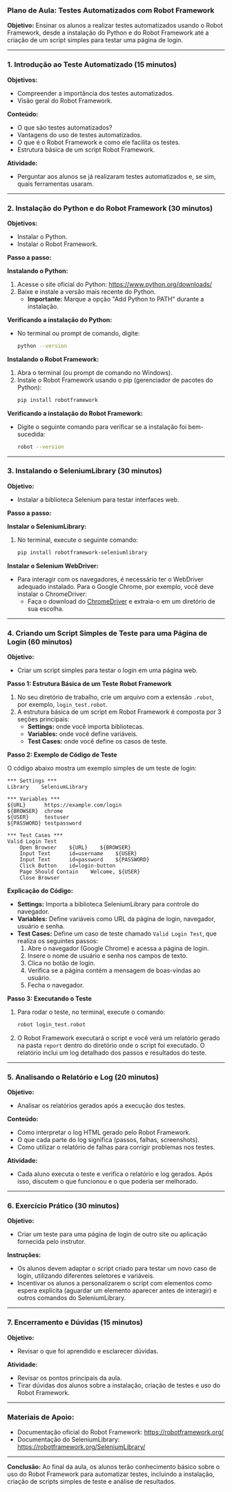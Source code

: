 ### Plano de Aula: Testes Automatizados com Robot Framework

**Objetivo:** Ensinar os alunos a realizar testes automatizados usando o Robot Framework, desde a instalação do Python e do Robot Framework até a criação de um script simples para testar uma página de login.

---

### **1. Introdução ao Teste Automatizado (15 minutos)**

**Objetivos:**
- Compreender a importância dos testes automatizados.
- Visão geral do Robot Framework.

**Conteúdo:**
- O que são testes automatizados?
- Vantagens do uso de testes automatizados.
- O que é o Robot Framework e como ele facilita os testes.
- Estrutura básica de um script Robot Framework.

**Atividade:**
- Perguntar aos alunos se já realizaram testes automatizados e, se sim, quais ferramentas usaram.

---

### **2. Instalação do Python e do Robot Framework (30 minutos)**

**Objetivos:**
- Instalar o Python.
- Instalar o Robot Framework.

**Passo a passo:**

**Instalando o Python:**
1. Acesse o site oficial do Python: https://www.python.org/downloads/
2. Baixe e instale a versão mais recente do Python.
   - **Importante:** Marque a opção "Add Python to PATH" durante a instalação.
   
**Verificando a instalação do Python:**
- No terminal ou prompt de comando, digite:
  ```bash
  python --version
  ```

**Instalando o Robot Framework:**
1. Abra o terminal (ou prompt de comando no Windows).
2. Instale o Robot Framework usando o pip (gerenciador de pacotes do Python):
   ```bash
   pip install robotframework
   ```

**Verificando a instalação do Robot Framework:**
- Digite o seguinte comando para verificar se a instalação foi bem-sucedida:
  ```bash
  robot --version
  ```

---

### **3. Instalando o SeleniumLibrary (30 minutos)**

**Objetivo:**
- Instalar a biblioteca Selenium para testar interfaces web.

**Passo a passo:**

**Instalar o SeleniumLibrary:**
1. No terminal, execute o seguinte comando:
   ```bash
   pip install robotframework-seleniumlibrary
   ```

**Instalar o Selenium WebDriver:**
- Para interagir com os navegadores, é necessário ter o WebDriver adequado instalado. Para o Google Chrome, por exemplo, você deve instalar o ChromeDriver:
  - Faça o download do [ChromeDriver](https://sites.google.com/a/chromium.org/chromedriver/downloads) e extraia-o em um diretório de sua escolha.

---

### **4. Criando um Script Simples de Teste para uma Página de Login (60 minutos)**

**Objetivo:**
- Criar um script simples para testar o login em uma página web.

**Passo 1: Estrutura Básica de um Teste Robot Framework**

1. No seu diretório de trabalho, crie um arquivo com a extensão `.robot`, por exemplo, `login_test.robot`.
2. A estrutura básica de um script em Robot Framework é composta por 3 seções principais:
   - **Settings:** onde você importa bibliotecas.
   - **Variables:** onde você define variáveis.
   - **Test Cases:** onde você define os casos de teste.

**Passo 2: Exemplo de Código de Teste**

O código abaixo mostra um exemplo simples de um teste de login:

```robot
*** Settings ***
Library    SeleniumLibrary

*** Variables ***
${URL}      https://example.com/login
${BROWSER}  chrome
${USER}     testuser
${PASSWORD} testpassword

*** Test Cases ***
Valid Login Test
    Open Browser    ${URL}    ${BROWSER}
    Input Text      id=username    ${USER}
    Input Text      id=password    ${PASSWORD}
    Click Button    id=login-button
    Page Should Contain    Welcome, ${USER}
    Close Browser
```

**Explicação do Código:**
- **Settings:** Importa a biblioteca SeleniumLibrary para controle do navegador.
- **Variables:** Define variáveis como URL da página de login, navegador, usuário e senha.
- **Test Cases:** Define um caso de teste chamado `Valid Login Test`, que realiza os seguintes passos:
  1. Abre o navegador (Google Chrome) e acessa a página de login.
  2. Insere o nome de usuário e senha nos campos de texto.
  3. Clica no botão de login.
  4. Verifica se a página contém a mensagem de boas-vindas ao usuário.
  5. Fecha o navegador.

**Passo 3: Executando o Teste**

1. Para rodar o teste, no terminal, execute o comando:
   ```bash
   robot login_test.robot
   ```

2. O Robot Framework executará o script e você verá um relatório gerado na pasta `report` dentro do diretório onde o script foi executado. O relatório inclui um log detalhado dos passos e resultados do teste.

---

### **5. Analisando o Relatório e Log (20 minutos)**

**Objetivo:**
- Analisar os relatórios gerados após a execução dos testes.

**Conteúdo:**
- Como interpretar o log HTML gerado pelo Robot Framework.
- O que cada parte do log significa (passos, falhas, screenshots).
- Como utilizar o relatório de falhas para corrigir problemas nos testes.

**Atividade:**
- Cada aluno executa o teste e verifica o relatório e log gerados. Após isso, discutem o que funcionou e o que poderia ser melhorado.

---

### **6. Exercício Prático (30 minutos)**

**Objetivo:**
- Criar um teste para uma página de login de outro site ou aplicação fornecida pelo instrutor.

**Instruções:**
- Os alunos devem adaptar o script criado para testar um novo caso de login, utilizando diferentes seletores e variáveis.
- Incentivar os alunos a personalizarem o script com elementos como espera explícita (aguardar um elemento aparecer antes de interagir) e outros comandos do SeleniumLibrary.

---

### **7. Encerramento e Dúvidas (15 minutos)**

**Objetivo:**
- Revisar o que foi aprendido e esclarecer dúvidas.

**Atividade:**
- Revisar os pontos principais da aula.
- Tirar dúvidas dos alunos sobre a instalação, criação de testes e uso do Robot Framework.

---

### **Materiais de Apoio:**
- Documentação oficial do Robot Framework: https://robotframework.org/
- Documentação do SeleniumLibrary: https://robotframework.org/SeleniumLibrary/

---

**Conclusão:** Ao final da aula, os alunos terão conhecimento básico sobre o uso do Robot Framework para automatizar testes, incluindo a instalação, criação de scripts simples de teste e análise de resultados.